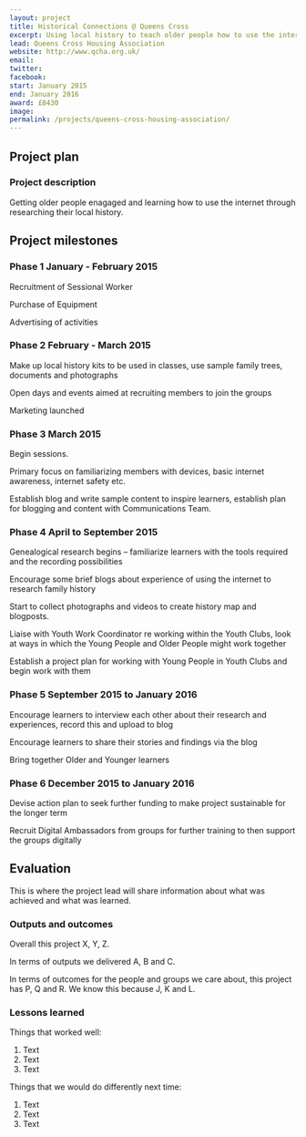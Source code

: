 ```yaml
---
layout: project
title: Historical Connections @ Queens Cross
excerpt: Using local history to teach older people how to use the internet 
lead: Queens Cross Housing Association
website: http://www.qcha.org.uk/
email: 
twitter: 
facebook: 
start: January 2015
end: January 2016
award: £8430
image:
permalink: /projects/queens-cross-housing-association/ 
---
```


## Project plan

### Project description

Getting older people enagaged and learning how to use the internet through researching their local history. 


## Project milestones

### Phase 1 January - February 2015

Recruitment of Sessional Worker 

Purchase of Equipment 

Advertising of activities

### Phase 2 February - March 2015

Make up local history kits to be used in classes, use sample family trees, documents and photographs 

Open days and events aimed at recruiting members to join the groups

Marketing launched


### Phase 3 March 2015

Begin sessions. 

Primary focus on familiarizing members with devices, basic internet awareness, internet safety etc. 

Establish blog and write sample content to inspire learners, establish plan for blogging and content with Communications Team.

### Phase 4 April to September 2015

Genealogical research begins – familiarize learners with the tools required and the recording possibilities

Encourage some brief blogs about experience of using the internet to research family history

Start to collect photographs and videos to create history map and blogposts. 

Liaise with Youth Work Coordinator re working within the Youth Clubs, look at ways in which the Young People and Older People might work together

Establish a project plan for working with Young People in Youth Clubs and begin work with them

### Phase 5 September 2015 to January 2016

Encourage learners to interview each other about their research and experiences, record this and upload to blog

Encourage learners to share their stories and findings via the blog

Bring together Older and Younger learners

### Phase 6 December 2015 to January 2016 

Devise action plan to seek further funding to make project sustainable for the longer term

Recruit Digital Ambassadors from groups for further training to then support the groups digitally

## Evaluation

This is where the project lead will share information about what was achieved and what was learned.

### Outputs and outcomes

Overall this project X, Y, Z.

In terms of outputs we delivered A, B and C.

In terms of outcomes for the people and groups we care about, this project has P, Q and R. We know this because J, K and L.

### Lessons learned

Things that worked well:

1. Text
2. Text
3. Text

Things that we would do differently next time:

1. Text
2. Text
3. Text
